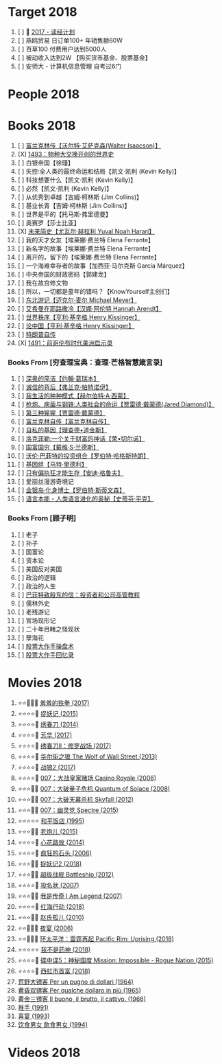 # Target 2018

1. [ ] :notebook: [2017 - 读经计划](./2017/bible.md)
1. [ ] 燕鸥贸易 日订单100+ 年销售额60W
1. [ ] 百草100 付费用户达到5000人
1. [ ] 被动收入达到2W 【购买货币基金、股票基金】
1. [ ] 安师大 - 计算机信息管理 自考过6门

# People 2018

# Books 2018

1. [ ] [富兰克林传【沃尔特·艾萨克森(Walter Isaacson)】](https://book.douban.com/subject/26371154/)
1. [X] [1493：物种大交换开创的世界史](https://book.douban.com/subject/26801839/)
1. [ ] 白银帝国【徐瑾】
1. [ ] 失控:全人类的最终命运和结局【凯文·凯利 (Kevin Kelly)】
1. [ ] 科技想要什么【凯文·凯利 (Kevin Kelly)】
1. [ ] 必然【凯文·凯利 (Kevin Kelly)】
1. [ ] 从优秀到卓越【吉姆·柯林斯 (Jim Collins)】
1. [ ] 基业长青【吉姆·柯林斯 (Jim Collins)】
1. [ ] 世界是平的【托马斯·弗里德曼】
1. [ ] 奥赛罗【莎士比亚】
1. [X] [未来简史【尤瓦尔·赫拉利 Yuval Noah Harari】](https://book.douban.com/subject/26943161/)
1. [ ] 我的天才女友【埃莱娜·费兰特 Elena Ferrante】
1. [ ] 新名字的故事【埃莱娜·费兰特 Elena Ferrante】
1. [ ] 离开的，留下的【埃莱娜·费兰特 Elena Ferrante】
1. [ ] 一个海难幸存者的故事【加西亚·马尔克斯 García Márquez】
1. [ ] 中央帝国的财政密码【郭建龙】
1. [ ] 我在故宫修文物
1. [ ] 所以，一切都是童年的错吗？【KnowYourself主创们】
1. [ ] [东北游记【迈克尔·麦尔 Michael Meyer】](https://book.douban.com/subject/26828349/)
1. [ ] [艾希曼在耶路撒冷【汉娜·阿伦特 Hannah Arendt】](https://book.douban.com/subject/26834183/)
1. [ ] [世界秩序【亨利·基辛格 Henry Kissinger】](https://book.douban.com/subject/26435040/)
1. [ ] [论中国【亨利·基辛格 Henry Kissinger】](https://book.douban.com/subject/26607419/)
1. [ ] [特朗普自传](https://book.douban.com/subject/26862478/)
1. [X] [1491：前哥伦布时代美洲启示录](https://book.douban.com/subject/26831608/)

### Books From [穷查理宝典：查理·芒格智慧箴言录]

1. [ ] [深奥的简洁【约翰·葛瑞本】](https://book.douban.com/subject/3370214/)
1. [ ] [诚信的背后【弗兰克·帕特诺伊】](https://book.douban.com/subject/3353792/)
1. [ ] [我生活的种种模式【赫尔伯特·A·西蒙】](https://book.douban.com/subject/1065156/)
1. [ ] [枪炮、病菌与钢铁:人类社会的命运【贾雷德·戴蒙德(Jared Diamond)】](https://book.douban.com/subject/1813841/)
1. [ ] [第三种猩猩【贾雷德·戴蒙德】](https://book.douban.com/subject/1016272/)
1. [ ] [富兰克林自传【富兰克林自传】](https://book.douban.com/subject/4007097/)
1. [ ] [自私的基因【理查德•道金斯】](https://book.douban.com/subject/11445548/)
1. [ ] [洛克菲勒:一个关于财富的神话【荣•切尔诺】](https://book.douban.com/subject/1014242/)
1. [ ] [国富国穷【戴维·S·兰德斯】](https://book.douban.com/subject/4193722/)
1. [ ] [沃伦·巴菲特的投资组合【罗伯特·哈格斯特朗】](https://book.douban.com/subject/1045597/)
1. [ ] [基因组【马特·里德利】](https://book.douban.com/subject/26281143/)
1. [ ] [只有偏执狂才能生存【安迪·格鲁夫】](https://book.douban.com/subject/25902032/)
1. [ ] 爱丽丝漫游奇境记
1. [ ] [金银岛·化身博士【罗伯特·斯蒂文森】](https://book.douban.com/subject/1894746/)
1. [ ] [语言本能 - 人类语言进化的奥秘【史蒂芬·平克】](https://book.douban.com/subject/26380736/)

### Books From [顾子明]

1. [ ] 老子
1. [ ] 孙子
1. [ ] 国富论
1. [ ] 资本论
1. [ ] 美国反对美国
1. [ ] 政治的逻辑
1. [ ] 政治的人生
1. [ ] [巴菲特致股东的信：投资者和公司高管教程](https://book.douban.com/subject/30164963/)
1. [ ] 儒林外史
1. [ ] 老残游记
1. [ ] 官场现形记
1. [ ] 二十年目睹之怪现状
1. [ ] 孽海花
1. [ ] [股票大作手操盘术](https://book.douban.com/subject/19952930/)
1. [ ] [股票大作手回忆录](https://book.douban.com/subject/26316072/)

# Movies 2018

1. :star::star::dizzy::dizzy::dizzy: [羞羞的铁拳 (2017)](https://movie.douban.com/subject/27038183/)
1. :star::star::star::star::dizzy: [捉妖记 (2015)](https://movie.douban.com/subject/25723907/)
1. :star::star::star::star::dizzy: [绣春刀 (2014)](https://movie.douban.com/subject/24745500/)
1. :star::star::star::star::dizzy: [芳华 (2017)](https://movie.douban.com/subject/26862829/)
1. :star::star::star::star::dizzy: [绣春刀II：修罗战场 (2017)](https://movie.douban.com/subject/26270502/)
1. :star::star::star::star::dizzy: [华尔街之狼 The Wolf of Wall Street (2013)](https://movie.douban.com/subject/2997076/)
1. :star::star::star::star::dizzy: [战狼2 (2017)](https://movie.douban.com/subject/26363254/)
1. :star::star::star::star::dizzy: [007：大战皇家赌场 Casino Royale (2006)](https://movie.douban.com/subject/1418190/)
1. :star::star::star::dizzy::dizzy: [007：大破量子危机 Quantum of Solace (2008)](https://movie.douban.com/subject/1946882/)
1. :star::star::star::dizzy::dizzy: [007：大破天幕杀机 Skyfall (2012)](https://movie.douban.com/subject/2363876/)
1. :star::star::star::dizzy::dizzy: [007：幽灵党 Spectre (2015)](https://movie.douban.com/subject/11620560/)
1. :star::star::star::star::star: [和平饭店 (1995)](https://movie.douban.com/subject/1293867/)
1. :star::star::star::dizzy::dizzy: [老炮儿 (2015)](https://movie.douban.com/subject/24751756/)
1. :star::star::star::star::dizzy: [心花路放 (2014)](https://movie.douban.com/subject/25717233/)
1. :star::star::star::star::dizzy: [疯狂的石头 (2006)](https://movie.douban.com/subject/1862151/)
1. :star::star::star::dizzy::dizzy: [捉妖记2 (2018)](https://movie.douban.com/subject/26575103/)
1. :star::star::star::dizzy::dizzy: [超级战舰 Battleship (2012)](https://movie.douban.com/subject/3742937/)
1. :star::star::star::star::dizzy: [投名状 (2007)](https://movie.douban.com/subject/1947089/)
1. :star::star::star::dizzy::dizzy: [我是传奇 I Am Legend (2007)](https://movie.douban.com/subject/1820156/)
1. :star::star::star::star::dizzy: [红海行动 (2018)](https://movie.douban.com/subject/26861685/)
1. :star::star::star::dizzy::dizzy: [赵氏孤儿 (2010)](https://movie.douban.com/subject/3546019/)
1. :star::star::dizzy::dizzy::dizzy: [夜宴 (2006)](https://movie.douban.com/subject/1418605/)
1. :star::star::dizzy::dizzy::dizzy: [环太平洋：雷霆再起 Pacific Rim: Uprising (2018)](https://movie.douban.com/subject/20435622/)
1. :star::star::star::star::star: [我不是药神 (2018)](https://movie.douban.com/subject/26752088/)
1. :star::star::star::star::dizzy: [碟中谍5：神秘国度 Mission: Impossible - Rogue Nation (2015)](https://movie.douban.com/subject/10727641/)
1. :star::star::star::star::dizzy: [西虹市首富 (2018)](https://movie.douban.com/subject/27605698/)
1. [荒野大镖客 Per un pugno di dollari (1964)](https://movie.douban.com/subject/1302522/)
1. [黄昏双镖客 Per qualche dollaro in più (1965)](https://movie.douban.com/subject/1295586/)
1. [黄金三镖客 Il buono, il brutto, il cattivo. (1966)](https://movie.douban.com/subject/1401118/)
1. [推手 (1991)](https://movie.douban.com/subject/1306939/)
1. [喜宴 (1993)](https://movie.douban.com/subject/1303037/)
1. [饮食男女 飲食男女 (1994)](https://movie.douban.com/subject/1291818/)

# Videos 2018
